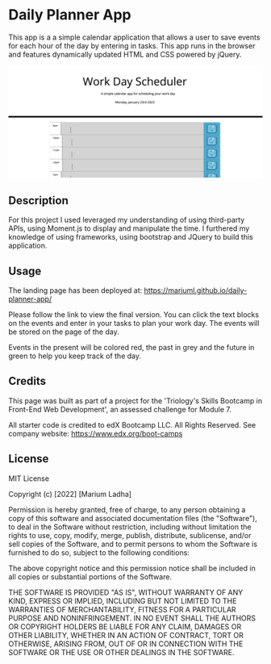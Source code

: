 # Daily Planner App

This app is a  a simple calendar application that allows a user to save events for each hour of the day by entering in tasks. This app runs in the browser and features dynamically updated HTML and CSS powered by jQuery.

![Screenshot of work scheduler](assets/images/website-screenshot.png)

## Description

For this project I used leveraged my understanding of using third-party APIs, using Moment.js to display and manipulate the time. I furthered my knowledge of using frameworks, using bootstrap and JQuery to build this application.

## Usage

The landing page has been deployed at: https://mariuml.github.io/daily-planner-app/

Please follow the link to view the final version. You can click the text blocks on the events and enter in your tasks to plan your work day. The events will be stored on the page of the day.

Events in the present will be colored red, the past in grey and the future in green to help you keep track of the day.

## Credits

This page was built as part of a project for the 'Triology's Skills Bootcamp in Front-End Web Development', an assessed challenge for Module 7.

All starter code is credited to edX Bootcamp LLC. All Rights Reserved. See company website: https://www.edx.org/boot-camps 

## License

MIT License

Copyright (c) [2022] [Marium Ladha]

Permission is hereby granted, free of charge, to any person obtaining a copy
of this software and associated documentation files (the "Software"), to deal
in the Software without restriction, including without limitation the rights
to use, copy, modify, merge, publish, distribute, sublicense, and/or sell
copies of the Software, and to permit persons to whom the Software is
furnished to do so, subject to the following conditions:

The above copyright notice and this permission notice shall be included in all
copies or substantial portions of the Software.

THE SOFTWARE IS PROVIDED "AS IS", WITHOUT WARRANTY OF ANY KIND, EXPRESS OR
IMPLIED, INCLUDING BUT NOT LIMITED TO THE WARRANTIES OF MERCHANTABILITY,
FITNESS FOR A PARTICULAR PURPOSE AND NONINFRINGEMENT. IN NO EVENT SHALL THE
AUTHORS OR COPYRIGHT HOLDERS BE LIABLE FOR ANY CLAIM, DAMAGES OR OTHER
LIABILITY, WHETHER IN AN ACTION OF CONTRACT, TORT OR OTHERWISE, ARISING FROM,
OUT OF OR IN CONNECTION WITH THE SOFTWARE OR THE USE OR OTHER DEALINGS IN THE
SOFTWARE.
